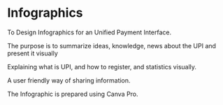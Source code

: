 # Infographics

To Design Infographics for an Unified Payment Interface.

The purpose is to summarize ideas, knowledge, news about the UPI and present it visually

Explaining what is UPI, and how to register, and statistics visually.

A user friendly way of sharing information.

The Infographic is prepared using Canva Pro.

